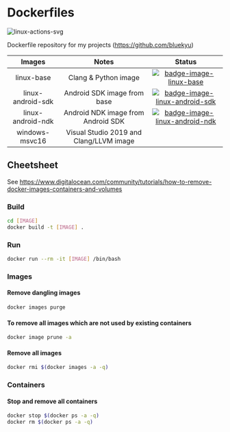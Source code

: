 # Dockerfiles

![linux-actions-svg](https://github.com/bluekyu/dockerfiles/workflows/Linux%20Images/badge.svg)

Dockerfile repository for my projects (https://github.com/bluekyu)

| Images            | Notes                                      | Status                                               |
| :---------------: | :----------------------------------------: | :--------------------------------------------------: |
| linux-base        | Clang & Python image                       | [![badge-image-linux-base]][link-dockerhub]          |
| linux-android-sdk | Android SDK image from base                | [![badge-image-linux-android-sdk]][link-dockerhub]   |
| linux-android-ndk | Android NDK image from Android SDK         | [![badge-image-linux-android-ndk]][link-dockerhub]   |
| windows-msvc16    | Visual Studio 2019 and Clang/LLVM image    |                                                      |



## Cheetsheet
See https://www.digitalocean.com/community/tutorials/how-to-remove-docker-images-containers-and-volumes

### Build
```sh
cd [IMAGE]
docker build -t [IMAGE] .
```

### Run
```sh
docker run --rm -it [IMAGE] /bin/bash
```

### Images
#### Remove dangling images
```sh
docker images purge
```

#### To remove all images which are not used by existing containers
```sh
docker image prune -a
```

#### Remove all images
```sh
docker rmi $(docker images -a -q)
```

### Containers
#### Stop and remove all containers
```sh
docker stop $(docker ps -a -q)
docker rm $(docker ps -a -q)
```



[badge-image-linux-base]: https://images.microbadger.com/badges/image/bluekyu/dockerfiles:linux-base.svg
[badge-image-linux-android-sdk]: https://images.microbadger.com/badges/image/bluekyu/dockerfiles:linux-android-sdk.svg
[badge-image-linux-android-ndk]: https://images.microbadger.com/badges/image/bluekyu/dockerfiles:linux-android-ndk.svg
[link-dockerhub]: https://hub.docker.com/r/bluekyu/dockerfiles
